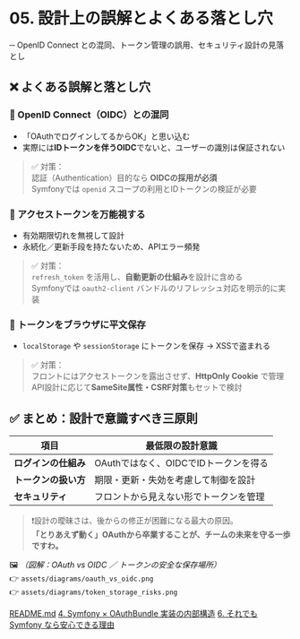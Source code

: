 # 05. 設計上の誤解とよくある落とし穴
─ OpenID Connect との混同、トークン管理の誤用、セキュリティ設計の見落とし


## ❌ よくある誤解と落とし穴

### 🔻 OpenID Connect（OIDC）との混同
- 「OAuthでログインしてるからOK」と思い込む
- 実際には**IDトークンを伴うOIDC**でないと、ユーザーの識別は保証されない

> ✅ 対策：  
> 認証（Authentication）目的なら **OIDCの採用が必須**  
> Symfonyでは `openid` スコープの利用とIDトークンの検証が必要


### 🔻 アクセストークンを万能視する
- 有効期限切れを無視して設計
- 永続化／更新手段を持たないため、APIエラー頻発

> ✅ 対策：  
> `refresh_token` を活用し、**自動更新の仕組み**を設計に含める  
> Symfonyでは `oauth2-client` バンドルのリフレッシュ対応を明示的に実装


### 🔻 トークンをブラウザに平文保存
- `localStorage` や `sessionStorage` にトークンを保存 → XSSで盗まれる

> ✅ 対策：  
> フロントにはアクセストークンを露出させず、**HttpOnly Cookie** で管理  
> API設計に応じて**SameSite属性・CSRF対策**もセットで検討


## ✅ まとめ：設計で意識すべき三原則

| 項目                        | 最低限の設計意識                           |
|-----------------------------|--------------------------------------------|
| **ログインの仕組み**       | OAuthではなく、OIDCでIDトークンを得る    |
| **トークンの扱い方**       | 期限・更新・失効を考慮して制御を設計     |
| **セキュリティ**           | フロントから見えない形でトークンを管理   |


> ❗設計の曖昧さは、後からの修正が困難になる最大の原因。  
> **「とりあえず動く」OAuthから卒業することが、チームの未来を守る一歩ですわ。**


🖼️ *（図解：OAuth vs OIDC ／ トークンの安全な保存場所）*  
👉 `assets/diagrams/oauth_vs_oidc.png`  
👉 `assets/diagrams/token_storage_risks.png`

[README.md](../README.md)
[4. Symfony × OAuthBundle 実装の内部構造](../slides/04_symfony_structure.md)
[6. それでも Symfony なら安心できる理由](../slides/06_why_symfony.md)
